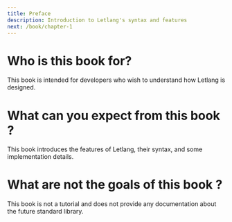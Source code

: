 ```yaml
---
title: Preface
description: Introduction to Letlang's syntax and features
next: /book/chapter-1
---
```


# Who is this book for?

This book is intended for developers who wish to understand how Letlang is
designed.

# What can you expect from this book ?

This book introduces the features of Letlang, their syntax, and some
implementation details.

# What are not the goals of this book ?

This book is not a tutorial and does not provide any documentation about the
future standard library.
